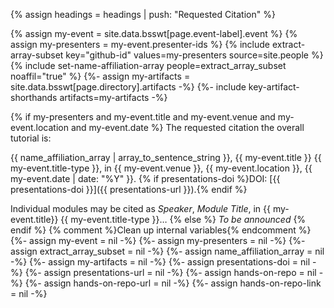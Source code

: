 {% assign headings = headings | push: "Requested Citation" %}

{% assign my-event = site.data.bsswt[page.event-label].event %}
{% assign my-presenters = my-event.presenter-ids %}
{% include extract-array-subset key="github-id" values=my-presenters source=site.people %}
{% include set-name-affiliation-array people=extract_array_subset noaffil="true" %}
{%- assign my-artifacts = site.data.bsswt[page.directory].artifacts -%}
{%- include key-artifact-shorthands artifacts=my-artifacts -%}

{% if my-presenters and my-event.title and my-event.venue and my-event.location and my-event.date %}
The requested citation the overall tutorial is: 

{{ name_affiliation_array | array_to_sentence_string }}, {{ my-event.title }} {{ my-event.title-type }}, in {{ my-event.venue }}, {{ my-event.location }}, {{ my-event.date | date: "%Y" }}. {% if presentations-doi %}DOI: [{{ presentations-doi }}]({{ presentations-url }}).{% endif %}

Individual modules may be cited as *Speaker*, *Module Title*, in {{ my-event.title}} {{ my-event.title-type }}…
{% else %}
*To be announced*
{% endif %}
{% comment %}Clean up internal variables{% endcomment %}
{%- assign my-event = nil -%}
{%- assign my-presenters = nil -%}
{%- assign extract_array_subset = nil -%}
{%- assign name_affiliation_array = nil -%}
{%- assign my-artifacts = nil -%}
{%- assign presentations-doi = nil -%}
{%- assign presentations-url = nil -%}
{%- assign hands-on-repo = nil -%}
{%- assign hands-on-repo-url = nil -%}
{%- assign hands-on-repo-link = nil -%}
